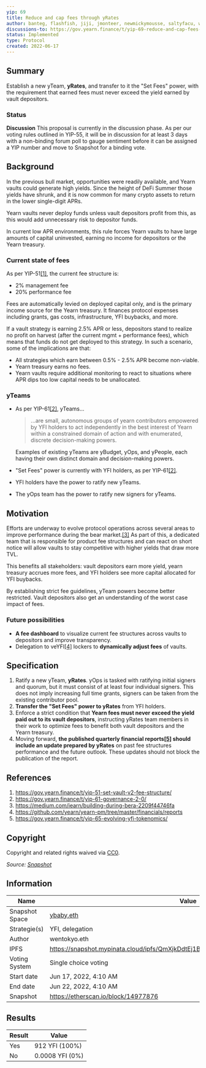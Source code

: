 ```yaml
---
yip: 69
title: Reduce and cap fees through yRates
author: banteg, flashfish, jiji, jmonteer, newmickymousse, saltyfacu, wavey
discussions-to: https://gov.yearn.finance/t/yip-69-reduce-and-cap-fees-through-yrates/12588
status: Implemented
type: Protocol
created: 2022-06-17
---
```


## Summary

Establish a new yTeam, **yRates**, and transfer to it the "Set Fees" power, with the requirement that earned  fees must never exceed the yield earned by vault depositors.

### Status

**Discussion**
This proposal is currently in the discussion phase. As per our voting rules outlined in YIP-55, it will be in discussion for at least 3 days with a non-binding forum poll to gauge sentiment before it can be assigned a YIP number and move to Snapshot for a binding vote.

## Background

In the previous bull market, opportunities were readily available, and Yearn vaults could generate high yields. Since the height of DeFi Summer those yields have shrunk, and it is now common for many crypto assets to return in the lower single-digit APRs.

Yearn vaults never deploy funds unless vault depositors profit from this, as this would add unnecessary risk to depositor funds. 

In current low APR environments, this rule forces Yearn vaults to have large amounts of capital uninvested, earning no income for depositors or the Yearn treasury.

### Current state of fees

As per YIP-51[[1]](#References), the current fee structure is:
- 2% management fee
- 20% performance fee
 
Fees are automatically levied on deployed capital only, and is the primary income source for the Yearn treasury. It finances protocol expenses including grants, gas costs, infrastructure, YFI buybacks, and more.

If a vault strategy is earning 2.5% APR or less, depositors stand to realize no profit on harvest (after the current mgmt + performance fees), which means that funds do not get deployed to this strategy. In such a scenario, some of the implications are that:

-   All strategies which earn between 0.5% - 2.5% APR become non-viable.
-   Yearn treasury earns no fees.
-   Yearn vaults require additional monitoring to react to situations where APR dips too low capital needs to be unallocated.

### yTeams

* As per YIP-61[[2]](#References), yTeams...

   > ...are small, autonomous groups of yearn contributors empowered by YFI holders to act independently in the best interest of Yearn within a constrained domain of action and with enumerated, discrete decision-making powers.

   Examples of existing yTeams are yBudget, yOps, and yPeople, each having their own distinct domain and decision-making powers.
* "Set Fees" power is currently with YFI holders, as per YIP-61[[2]](#References).
* YFI holders have the power to ratify new yTeams.
* The yOps team has the power to ratify new signers for yTeams.

## Motivation

Efforts are underway to evolve protocol operations across several areas to improve performance during the bear market.[[3]](#References) As part of this, a dedicated team that is responsible for product fee structures and can react on short notice will allow vaults to stay competitive with higher yields that draw more TVL.

This benefits all stakeholders: vault depositors earn more yield, yearn treasury accrues more fees, and YFI holders see more capital allocated for YFI buybacks.

By establishing strict fee guidelines, yTeam powers become better restricted. Vault depositors also get an understanding of the worst case impact of fees.

### Future possibilities

* **A fee dashboard** to visualize current fee structures across vaults to depositors and improve transparency.
* Delegation to veYFI[[4]](#References) lockers to **dynamically adjust fees** of vaults.

## Specification

1. Ratify a new yTeam, **yRates**. yOps is tasked with ratifying initial signers and quorum, but it must consist of at least four individual signers. This does not imply increasing full time grants, signers can be taken from the existing contributor pool. 
2. **Transfer the "Set Fees" power to yRates** from YFI holders.
3. Enforce a strict condition that **Yearn fees must never exceed the yield paid out to its vault depositors**, instructing yRates team members in their work to optimize fees to benefit both vault depositors and the Yearn treasury.
4. Moving forward, **the published quarterly financial reports[[5]](#References) should include an update prepared by yRates** on past fee structures performance and the future outlook. These updates should not block the publication of the report.

## References

1. https://gov.yearn.finance/t/yip-51-set-vault-v2-fee-structure/
2. https://gov.yearn.finance/t/yip-61-governance-2-0/
3. https://medium.com/iearn/building-during-bera-2209f44746fa
4. https://github.com/yearn/yearn-pm/tree/master/financials/reports
5. https://gov.yearn.finance/t/yip-65-evolving-yfi-tokenomics/

## Copyright

Copyright and related rights waived via [CC0](https://creativecommons.org/publicdomain/zero/1.0/).

_Source: [Snapshot](https://snapshot.org/#/ybaby.eth/proposal/0xe4c2c990eaf4bb4a7a8031c461f5db820bae08fd7b81441d56e8cc0378c44afe)_

## Information

| Name          | Value                                                                           |
| ------------- | ------------------------------------------------------------------------------- |
| Snapshot Space| [ybaby.eth](https://snapshot.org/#/ybaby.eth)                                   |
| Strategie(s)  | YFI, delegation                                                                 |
| Author        | wentokyo.eth                                                                    |
| IPFS          | https://snapshot.mypinata.cloud/ipfs/QmXjkDdtEj1BiARbjDt7XLYSY87qi8YPP4o1medz38JNKP |
| Voting System | Single choice voting                                                            |
| Start date    | Jun 17, 2022, 4:10 AM                                                           |
| End date      | Jun 22, 2022, 4:10 AM                                                           |
| Snapshot      | https://etherscan.io/block/14977876                                             |

## Results

| Result  | Value             |
| ------  | ----------------- |
| Yes     | 912 YFI (100%)    |
| No      | 0.0008 YFI (0%)   |
